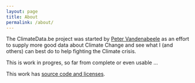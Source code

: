 ```yaml
---
layout: page
title: About
permalink: /about/
---
```


The ClimateData.be project was started by [Peter
Vandenabeele](https://www.vandenabeele.com) as an effort to supply more
good data about Climate Change and see what I (and others) can best do
to help fighting the Climate crisis.

This is work in progres, so far from complete or even usable ...

This work has [source code and licenses](https://github.com/petervandenabeele/ClimateData.be).
